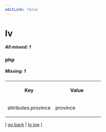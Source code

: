 ```yaml
---
editLink: false
---
```


# lv

##### All missed: 1


### php

##### Missing: 1

<table width="100%">
<tr><th width="50%">

Key

</th><th width="50%">

Value

</th></tr>
<tr><td width="50%">

attributes.province

</td><td width="50%">

province

</td></tr>
</table>

[ [go back](../status.md) | [to top](#) ]

